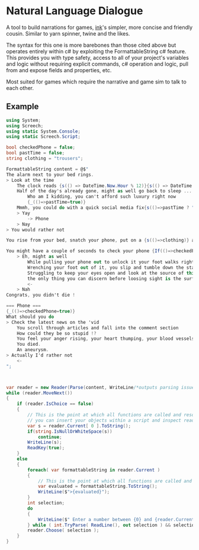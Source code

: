 ﻿# Natural Language Dialogue

A tool to build narrations for games, [ink](https://github.com/inkle/ink)'s simpler, more concise and friendly cousin. Similar to yarn spinner, twine and the likes.

The syntax for this one is more barebones than those cited above but operates entirely within c# by exploiting the FormattableString c# feature.
This provides you with type safety, access to all of your project's variables and logic without requiring explicit commands, 
c# operation and logic, pull from and expose fields and properties, etc.

Most suited for games which require the narrative and game sim to talk to each other.

## Example
```cs
using System;
using Screech;
using static System.Console;
using static Screech.Script;

bool checkedPhone = false;
bool pastTime = false;
string clothing = "trousers";

FormattableString content = @$"
The alarm next to your bed rings.
> Look at the time 
	The clock reads {s(() => DateTime.Now.Hour % 12)}{s(() => DateTime.Now.Hour > 12 ? "pm" : "am")}
	Half of the day's already gone, might as well go back to sleep ... {If(()=>DateTime.Now.Hour > 13)}
		Who am I kidding, you can't afford such luxury right now
		{_(()=>pastTime=true)}
	Mmmh, you could do with a quick social media fix{s(()=>pastTime ? " though" : "")}, that might stir you out of your lethargy
	> Yay
		-> Phone
	> Nay
> You would rather not

You rise from your bed, snatch your phone, put on a {s(()=>clothing)} and move towards the bathroom

You might have a couple of seconds to check your phone {If(()=>checkedPhone == false)}
	> Eh, might as well
		While pulling your phone out to unlock it your foot walks right into a thick, cold liquid
		Wrenching your foot out of it, you slip and tumble down the stairs in front of you
		Struggling to keep your eyes open and look at the source of this surface,
		the only thing you can discern before loosing sight is the surface of your walls entirely covered by one single eye, looking straight at you ... 
		<-
	> Nah
Congrats, you didn't die !

=== Phone ===
{_(()=>checkedPhone=true)}
What should you do
> Check the latest news on the 'vid
	You scroll through articles and fall into the comment section
	How could they be so stupid !?
	You feel your anger rising, your heart thumping, your blood vessels flooded with pressure.
	You died.
	An aneurysm.
> Actually I'd rather not
	<-
";



var reader = new Reader(Parse(content, WriteLine/*outputs parsing issues straight to console*/));
while (reader.MoveNext())
{
	if (reader.IsChoice == false)
    {
	    // This is the point at which all functions are called and resolved into a string,
	    // you can insert your objects within a script and inspect reader.Current[ 0 ].GetArguments() to retrieve them and use them
	    var s = reader.Current[ 0 ].ToString();
	    if(string.IsNullOrWhiteSpace(s))
		    continue;
	    WriteLine(s);
	    ReadKey(true);
    }
    else
    {
	    foreach( var formattableString in reader.Current )
	    {
		    // This is the point at which all functions are called and resolved to string
		    var evaluated = formattableString.ToString();
		    WriteLine($">{evaluated}");
	    }
	    int selection;
	    do
	    {
		    WriteLine($" Enter a number between {0} and {reader.Current.Length - 1}");
	    } while ( int.TryParse( ReadLine(), out selection ) && selection < 0 || selection >= reader.Current.Length );
	    reader.Choose( selection );
    }
}
```
